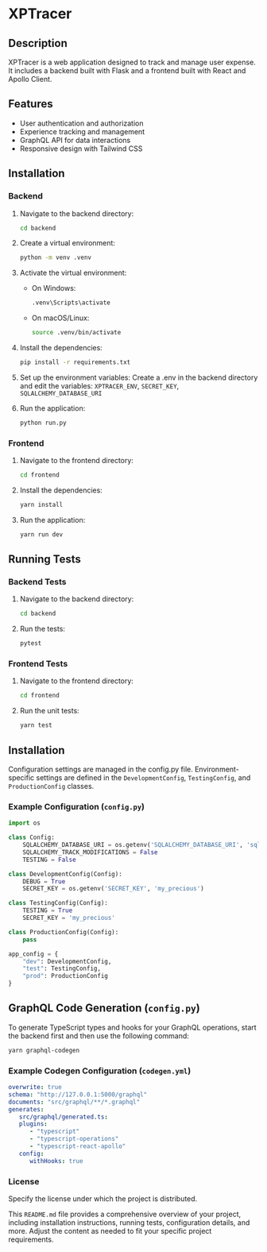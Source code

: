 # XPTracer

## Description
XPTracer is a web application designed to track and manage user expense. It includes a backend built with Flask and a frontend built with React and Apollo Client.

## Features
- User authentication and authorization
- Experience tracking and management
- GraphQL API for data interactions
- Responsive design with Tailwind CSS

## Installation

### Backend
1. Navigate to the backend directory:
   ```sh
   cd backend
   ```

2. Create a virtual environment:
   ```sh
   python -m venv .venv
   ```
   
3. Activate the virtual environment:

   * On Windows:  
     ```sh
     .venv\Scripts\activate
     ```
   
   * On macOS/Linux:  
     ```sh
     source .venv/bin/activate
     ```

4. Install the dependencies:
   ```sh
   pip install -r requirements.txt
   ```

5. Set up the environment variables:
   Create a .env in the backend directory and edit the variables: <code>XPTRACER_ENV</code>, <code>SECRET_KEY</code>, <code>SQLALCHEMY_DATABASE_URI</code>

6. Run the application:
   ```sh
   python run.py
   ```
   
### Frontend
1. Navigate to the frontend directory:
   ```sh
   cd frontend
   ```

2. Install the dependencies:
   ```sh
   yarn install
   ```
   
3. Run the application:
   ```sh
   yarn run dev
   ```

## Running Tests
### Backend Tests
1. Navigate to the backend directory:
   ```sh
   cd backend
   ```
   
2. Run the tests:
   ```sh
   pytest
   ```

### Frontend Tests
1. Navigate to the frontend directory:
   ```sh
   cd frontend
   ```

2. Run the unit tests:
   ```sh
   yarn test
   ```

## Installation
   Configuration settings are managed in the config.py file. Environment-specific settings are defined in the <code>DevelopmentConfig</code>, <code>TestingConfig</code>, and <code>ProductionConfig</code> classes.

### Example Configuration (<code>config.py</code>)
   ```python
   import os

   class Config:
       SQLALCHEMY_DATABASE_URI = os.getenv('SQLALCHEMY_DATABASE_URI', 'sqlite:///:memory:')
       SQLALCHEMY_TRACK_MODIFICATIONS = False
       TESTING = False

   class DevelopmentConfig(Config):
       DEBUG = True
       SECRET_KEY = os.getenv('SECRET_KEY', 'my_precious')

   class TestingConfig(Config):
       TESTING = True
       SECRET_KEY = 'my_precious'

   class ProductionConfig(Config):
       pass

   app_config = {
       "dev": DevelopmentConfig,
       "test": TestingConfig,
       "prod": ProductionConfig
   }
   ```

## GraphQL Code Generation (<code>config.py</code>)
   To generate TypeScript types and hooks for your GraphQL operations, start the backend first and then use the following command:
   ```sh
   yarn graphql-codegen
   ```

### Example Codegen Configuration (<code>codegen.yml</code>)
   ```yml
   overwrite: true
   schema: "http://127.0.0.1:5000/graphql"
   documents: "src/graphql/**/*.graphql"
   generates:
      src/graphql/generated.ts:
      plugins:
         - "typescript"
         - "typescript-operations"
         - "typescript-react-apollo"
      config:
         withHooks: true
   ```

### License
   Specify the license under which the project is distributed.
    
   This `README.md` file provides a comprehensive overview of your project, including installation instructions, running tests, configuration details, and more. Adjust the content as needed to fit your specific project requirements.